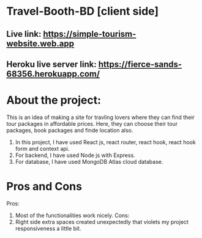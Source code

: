 # Travel-Booth-BD [client side]

## Live link: https://simple-tourism-website.web.app
## Heroku live server link: https://fierce-sands-68356.herokuapp.com/

# About the project: 
This is an idea of making a site for travling lovers where they can find their tour packages in affordable prices. Here, they can choose their tour packages, book packages and finde location also.

1. In this project, I have used React js, react router, react hook, react hook form and context api.
2. For backend, I have used Node js with Express.
3. For database, I have used MongoDB Atlas cloud database.

# Pros and Cons
Pros: 
1. Most of the functionalities work nicely.
Cons: 
1. Right side extra spaces created unexpectedly that violets my project responsiveness a little bit. 


